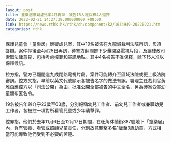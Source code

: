 ```yaml
---
layout: post
title: 童樂居懷疑虐兒案4月再訊　被告15人准保釋4人還押
date: 2022-02-21 14:27:38.000000000 +08:00
link: https://news.rthk.hk/rthk/ch/component/k2/1634949-20220221.htm
categories: rthk
---
```


保護兒童會「童樂居」懷疑虐兒案，其中19名被告在九龍城裁判法院再訊，毋須答辯。案件押後至4月25日再訊，待警方翻閱餘下少量閉路電視片段，及讓律政司索取法律意見，包括考慮控罪和審訊地點。其中4名被告不准保釋，餘下15人准以保釋候訊。 

控方指，警方已翻閱逾九成閉路電視片段，案件可能轉介至區域法院或更上級法院審訊。控方又指，早前以英文代號顯示各被告名字的做法有誤，署理主任裁判官黃雅茵應控方以「司法公開」為由，批准公開全部被告的中文全名，另為涉案受害幼童頒布匿名令。 

19名被告年齡介乎23歲至63歲，分別報稱幼兒工作者、前幼兒工作者或兼職幼兒工作者，各被控一項對所看管兒童或少年襲擊罪。 

控罪指，他們於去年11月6日至12月17日期間，在旺角砵蘭街387號地下「童樂居」內，負有管養、看管或照顧兒童責任，分別故意襲擊多名1歲至3歲幼童，方式相當可能導致他們受到不必要的苦楚。
